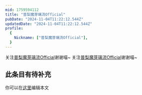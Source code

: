 ```yaml
---
mid: 1759594112
title: "普梨魔芽璃流Official"
pubDate: "2024-11-04T11:22:12.544Z"
updatedDate: "2024-11-04T11:22:12.544Z"
profile:
  {
    Nickname: ["普梨魔芽璃流Official"],
  }
---
```


关注[普梨魔芽璃流Official](https://space.bilibili.com/1759594112)谢谢喵~ 关注[普梨魔芽璃流Official](https://space.bilibili.com/1759594112)谢谢喵~

## 此条目有待补充
你可以在[这里](https://github.com/Yuhanawa/VTuber.ICU-Content/edit/master/v/普梨魔芽璃流Official/index.md)编辑本文
